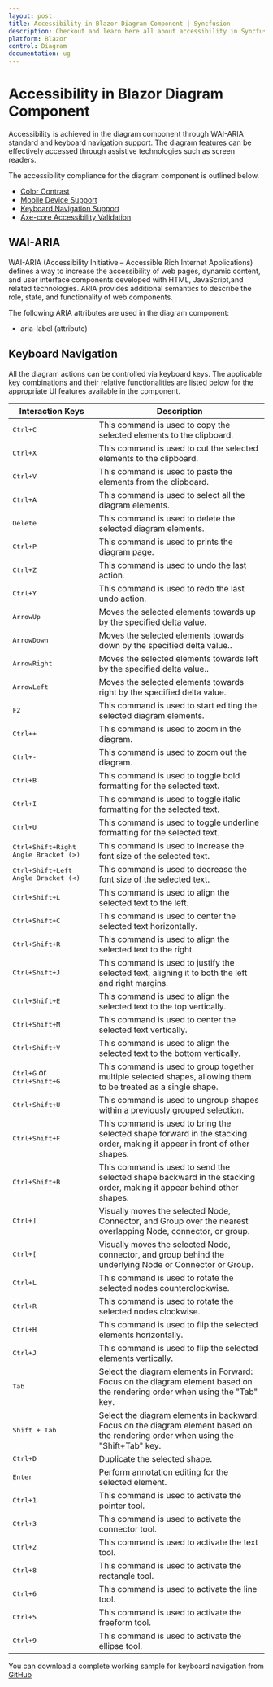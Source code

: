 ```yaml
---
layout: post
title: Accessibility in Blazor Diagram Component | Syncfusion
description: Checkout and learn here all about accessibility in Syncfusion Blazor Diagram component and more
platform: Blazor
control: Diagram 
documentation: ug
---
```


# Accessibility in Blazor Diagram Component

Accessibility is achieved in the diagram component through WAI-ARIA standard and keyboard navigation support. The diagram features can be effectively accessed through assistive technologies such as screen readers.

The accessibility compliance for the diagram component is outlined below.

* [Color Contrast](../common/accessibility#color-contrast)
* [Mobile Device Support](../common/accessibility#mobile-device-support)
* [Keyboard Navigation Support](../common/accessibility#keyboard-navigation-support)
* [Axe-core Accessibility Validation](../common/accessibility#ensuring-accessibility)

## WAI-ARIA

WAI-ARIA (Accessibility Initiative – Accessible Rich Internet Applications) defines a way to increase the accessibility of web pages, dynamic content, and user interface components developed with HTML, JavaScript,and related technologies. ARIA provides additional semantics to describe the role, state, and functionality of web components.

The following ARIA attributes are used in the diagram component:

* aria-label (attribute)


## Keyboard Navigation

All the diagram actions can be controlled via keyboard keys. The applicable key combinations and their relative functionalities are listed below for the appropriate UI features available in the component.


Interaction Keys |Description
-----|-----
<kbd>Ctrl+C</kbd> | This command is used to copy the selected elements to the clipboard.
<kbd>Ctrl+X</kbd> | This command is used to cut the selected elements  to the clipboard.
<kbd>Ctrl+V</kbd> | This command is used to paste the elements  from the clipboard.
<kbd>Ctrl+A</kbd> | This command is used to select all the diagram elements.
<kbd>Delete</kbd> | This command is used to delete the selected diagram elements.
<kbd>Ctrl+P</kbd> | This command is used to prints the diagram page.
<kbd>Ctrl+Z</kbd> | This command is used to undo the last action.
<kbd>Ctrl+Y</kbd> | This command is used to redo the last undo action.
<kbd>ArrowUp</kbd> | Moves the selected elements towards up by the specified delta value.
<kbd>ArrowDown</kbd> | Moves the selected elements towards down by the specified delta value..
<kbd>ArrowRight</kbd> | Moves the selected elements towards left by the specified delta value..
<kbd>ArrowLeft</kbd> | Moves the selected elements towards right by the specified delta value.
<kbd>F2</kbd> | This command is used to start editing the selected diagram elements.
<kbd>Ctrl++</kbd> | This command is used to zoom in the diagram.
<kbd>Ctrl+-</kbd> | This command is used to zoom out the diagram.
<kbd>Ctrl+B</kbd> | This command is used to toggle bold formatting for the selected text.
<kbd>Ctrl+I</kbd> | This command is used to toggle italic formatting for the selected text.
<kbd>Ctrl+U</kbd> | This command is used to toggle underline formatting for the selected text.
<kbd>Ctrl+Shift+Right Angle Bracket (>)</kbd> | This command is used to increase the font size of the selected text.
<kbd>Ctrl+Shift+Left Angle Bracket (<)</kbd> | This command is used to decrease the font size of the selected text.
<kbd>Ctrl+Shift+L</kbd> | This command is used to align the selected text to the left.
<kbd>Ctrl+Shift+C</kbd> | This command is used to center the selected text horizontally.
<kbd>Ctrl+Shift+R</kbd> | This command is used to align the selected text to the right.
<kbd>Ctrl+Shift+J</kbd> | This command is used to justify the selected text, aligning it to both the left and right margins.
<kbd>Ctrl+Shift+E</kbd> | This command is used to align the selected text to the top vertically. 
<kbd>Ctrl+Shift+M</kbd> | This command is used to center the selected text vertically.
<kbd>Ctrl+Shift+V</kbd> | This command is used to align the selected text to the bottom vertically.
<kbd>Ctrl+G</kbd> or <kbd>Ctrl+Shift+G</kbd> | This command is used to group together multiple selected shapes, allowing them to be treated as a single shape.
<kbd>Ctrl+Shift+U</kbd> | This command is used to ungroup shapes within a previously grouped selection.
<kbd>Ctrl+Shift+F</kbd> | This command is used to bring the selected shape forward in the stacking order, making it appear in front of other shapes.
<kbd>Ctrl+Shift+B</kbd> | This command is used to send the selected shape backward in the stacking order, making it appear behind other shapes.
<kbd>Ctrl+]</kbd> | Visually moves the selected Node, Connector, and Group over the nearest overlapping Node, connector, or group.
<kbd>Ctrl+[</kbd> | Visually moves the selected Node, connector, and group behind the underlying Node or Connector or Group.
<kbd>Ctrl+L</kbd> | This command is used to rotate the selected nodes counterclockwise.
<kbd>Ctrl+R</kbd> | This command is used to rotate the selected nodes clockwise.
<kbd>Ctrl+H</kbd> | This command is used to flip the selected elements horizontally.
<kbd>Ctrl+J</kbd> | This command is used to flip the selected elements vertically.
<kbd>Tab</kbd> | Select the diagram elements in Forward: Focus on the diagram element based on the rendering order when using the "Tab" key.
<kbd>Shift + Tab</kbd> | Select the diagram elements in backward: Focus on the diagram element based on the rendering order when using the "Shift+Tab" key.
<kbd>Ctrl+D</kbd> | Duplicate the selected shape.
<kbd>Enter</kbd> | Perform annotation editing for the selected element.
<kbd>Ctrl+1</kbd> | This command is used to activate the pointer tool.
<kbd>Ctrl+3</kbd> | This command is used to activate the connector tool.
<kbd>Ctrl+2</kbd> | This command is used to activate the text tool.
<kbd>Ctrl+8</kbd> | This command is used to activate the rectangle tool.
<kbd>Ctrl+6</kbd> | This command is used to activate the line tool.
<kbd>Ctrl+5</kbd> | This command is used to activate the freeform tool.
<kbd>Ctrl+9</kbd> | This command is used to activate the ellipse tool.

You can download a complete working sample for keyboard navigation from [GitHub](https://github.com/SyncfusionExamples/Blazor-Diagram-Examples/tree/master/UG-Samples/Accessibility/KeyBoardNavigation)
